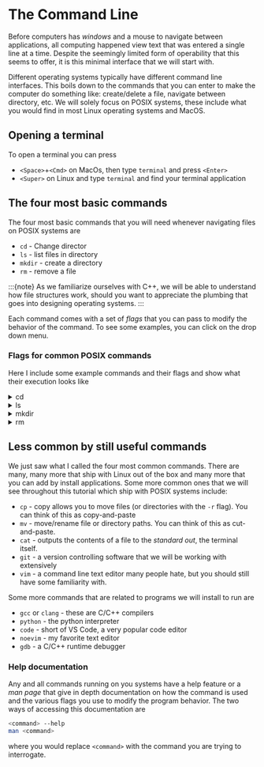 # The Command Line
Before computers has _windows_ and a mouse to navigate between applications, all computing happened view text that was entered a single line at a time.
Despite the seemingly limited form of operability that this seems to offer, it is this minimal interface that we will start with.

Different operating systems typically have different command line interfaces.
This boils down to the commands that you can enter to make the computer do something like: create/delete a file, navigate between directory, etc.
We will solely focus on POSIX systems, these include what you would find in most Linux operating systems and MacOS.

## Opening a terminal
To open a terminal you can press
- `<Space>`+`<Cmd>` on MacOs, then type `terminal` and press `<Enter>`
- `<Super>` on Linux and type `terminal` and find your terminal application

## The four most basic commands
The four most basic commands that you will need whenever navigating files on POSIX systems are
- `cd` - Change director
- `ls` - list files in directory
- `mkdir` - create a directory
- `rm` - remove a file

:::{note}
As we familiarize ourselves with C++, we will be able to understand how file structures work, should you want to appreciate the plumbing that goes into designing operating systems.
:::

Each command comes with a set of _flags_ that you can pass to modify the behavior of the command.
To see some examples, you can click on the drop down menu. 

### Flags for common POSIX commands
Here I include some example commands and their flags and show what their execution looks like
<details>
  <summary> cd </summary>
  
  This command requires you to feed it an argument, namely the path of the directory you want to change to, to work.
  There are no flags we will ever really need to worry about.  
  ```bash
  cd path/to/dir
  ```

</details>

<details>
  <summary> ls </summary>
  
  ````{tab} ls  
  Here is an example of output for `ls` in a directory (Linux refers to folders as directories) with one file and two subdirectories.  
  ![simple ls](images/ls.png)

  You can also give `ls` a _path_ to a directory, and it will return what is in that directory.  
  ![simple ls subdir](images/ls-subdir.png)
  ````
  ````{tab} ls -1
  Lists items in directory one item per line.  
  ![ls -1](images/ls_-1.png)
  ````
  ````{tab} ls -l 
  Lists all items in directory with additional information, such as, privileges, file size, last modified time stamp, file owner and file name.  
  ![ls -l](images/ls_-l.png)

  We can add the `h` flag to indicate that the memory should be in human readable units.  
  ![ls -lh](images/ls_-lh.png)
  ````
  ````{tab} ls -R 
  List items in directory, and recursively iterate through subdirectory to show items in those directories as well.  
  ![ls -R](images/ls_-R.png)
  ````
  ````{tab} ls -lRh 
  As was implicitly shown before, we can combine flags to preform a desired behavior.
  Here, we list all the information about the the files, recursively, with a human readable size format.
  Note, that the order of the flags does not matter in this case.  
  ![ls -lRh](images/ls_-lRh.png)
  ````

</details>

<details>

  <summary> mkdir </summary>
  
  Like `cd`, this command requires and argument to execute.
  You can create multiple directories by separating the list by spaces.
  ```bash
  mkdir dir1 dir2 dir3
  ```

  :::{note} 
  File and directory names are space sensitive in POSIX systems. 
  Your file names and directory names should always be a consecutive string of characters.
  :::

  There is really only one flag the might be useful here

  ````{tab} mkdir -p
  Creates a directory. 
  If given a path, it creates all the _parent_ directories as well
  ```bash
  mkdir -p dir1/dir2/dir2 
  ```
  ````

</details>

<details>

  <summary> rm </summary>
    
  Like `cd` and `mkdir` this command requires an argument to execute.
  Giving a list of space separated paths deletes all the files those paths point to.
  This command can be very dangerous, especially if you add the following to flags that I will show you.
  **Always be certain to double check where you are and what the `rm` command will do before you execute it.**

  ````{tab} rm -r
  This flag is need if you want to remove a directory; the _r_ stands for _recursive_.
  ````
  ````{tab} rm -f
  Sometimes when you delete a file, the operating system will ask you to verify whether you are sure you want to remove said file.
  The `-f` flag allows you to circumvent this inconvenience if you are sure you want to delete said file.
  This flag can be combine with the `-r` flag to _forcelly_ remove a directory or list of directories and files.
  ````

</details>

## Less common by still useful commands

We just saw what I called the four most common commands.
There are many, many more that ship with Linux out of the box and many more that you can add by install applications.
Some more common ones that we will see throughout this tutorial which ship with POSIX systems include:
- `cp` - copy allows you to move files (or directories with the `-r` flag). You can think of this as copy-and-paste
- `mv` - move/rename file or directory paths. You can think of this as cut-and-paste.
- `cat` - outputs the contents of a file to the _standard out_, the terminal itself.
- `git` - a version controlling software that we will be working with extensively
- `vim` - a command line text editor many people hate, but you should still have some familiarity with.

Some more commands that are related to programs we will install to run are
- `gcc` or `clang` - these are C/C++ compilers
- `python` - the python interpreter
- `code` - short of VS Code, a very popular code editor
- `noevim` - my favorite text editor
- `gdb` - a C/C++ runtime debugger

### Help documentation
Any and all commands running on you systems have a help feature or a _man page_ that give in depth documentation on how the command is used and the various flags you use to modify the program behavior.
The two ways of accessing this documentation are  
```bash
<command> --help
man <command>
```
where you would replace `<command>` with the command you are trying to interrogate.
